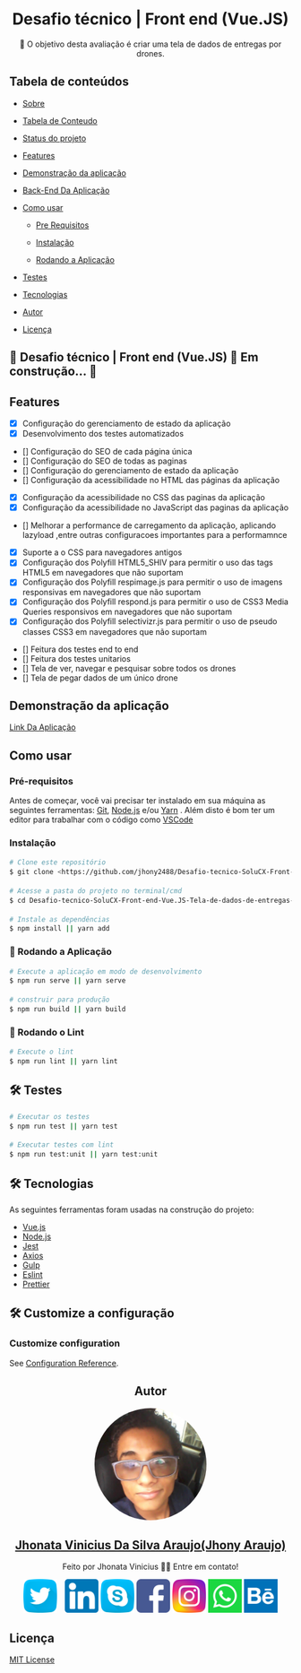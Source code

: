 <h1 align="center" id="vuttr">
   Desafio técnico | Front end (Vue.JS)
</h1>

<p align="center">🚀 O objetivo desta avaliação é criar uma tela de dados de entregas por drones.</p>

<h2 id="tabela-de-conteudo">Tabela de conteúdos</h2>
<!--ts-->
   
- [Sobre](#---vuttr)

- [Tabela de Conteudo](#tabela-de-conteudo)

- [Status do projeto](#----vuttr--em-construção--)

- [Features](#----features)

- [Demonstração da aplicação](#----demonstração-da-aplicação)

- [Back-End Da Aplicação](#----back-end)

- [Como usar](#como-usar)

  - [Pre Requisitos](#pré-requisitos)

  - [Instalação](#instalação)

  - [Rodando a Aplicação](#-rodando-a-api)

- [Testes](#-testes)

- [Tecnologias](#-tecnologias)

- [Autor](#autor)

- [Licença](#licença)
  <!--te-->

<h2  id="status-projeto">  
	🚧   Desafio técnico | Front end (Vue.JS) 🚀 Em construção...  🚧
</h2>

<h2  id="features">  
  Features
</h2>

- [x] Configuração do gerenciamento de estado da aplicação
- [x] Desenvolvimento dos testes automatizados
- [] Configuração do SEO de cada página única
- [] Configuração do SEO de todas as paginas
- [] Configuração do gerenciamento de estado da aplicação
- [] Configuração da acessibilidade no HTML das páginas da aplicação
- [x] Configuração da acessibilidade no CSS das paginas da aplicação
- [x] Configuração da acessibilidade no JavaScript das paginas da aplicação
- [] Melhorar a performance de carregamento da aplicação, aplicando lazyload ,entre outras configuracoes importantes para a performamnce
- [x] Suporte a o CSS para navegadores antigos
- [x] Configuração dos Polyfill HTML5_SHIV para permitir o uso das tags HTML5 em navegadores que não suportam
- [x] Configuração dos Polyfill respimage.js para permitir o uso de imagens responsivas em navegadores que não suportam
- [x] Configuração dos Polyfill respond.js para permitir o uso de CSS3 Media Queries responsivos em navegadores que não suportam
- [x] Configuração dos Polyfill selectivizr.js para permitir o uso de pseudo classes CSS3 em navegadores que não suportam
- [] Feitura dos testes end to end
- [] Feitura dos testes unitarios
- [] Tela de ver, navegar e pesquisar sobre todos os drones
- [] Tela de pegar dados de um único drone

<h2  id="app-demo">  
  Demonstração da aplicação
</h2>
<a href="" align="center">Link Da Aplicação</a>

<h2>Como usar</h2>

<h3>Pré-requisitos</h3>

Antes de começar, você vai precisar ter instalado em sua máquina as seguintes ferramentas:
[Git](https://git-scm.com), [Node.js](https://nodejs.org/en/) e/ou [Yarn](https://yarnpkg.com/) .
Além disto é bom ter um editor para trabalhar com o código como [VSCode](https://code.visualstudio.com/)

<h3 id="instalacao">Instalação</h3>

```bash
# Clone este repositório
$ git clone <https://github.com/jhony2488/Desafio-tecnico-SoluCX-Front-end-Vue.JS-Tela-de-dados-de-entregas-por-drones>

# Acesse a pasta do projeto no terminal/cmd
$ cd Desafio-tecnico-SoluCX-Front-end-Vue.JS-Tela-de-dados-de-entregas-por-drones

# Instale as dependências
$ npm install || yarn add

```

<h3 id="rodando-api">🎲 Rodando a Aplicação</h3>

```bash
# Execute a aplicação em modo de desenvolvimento
$ npm run serve || yarn serve

# construir para produção
$ npm run build || yarn build

```

<h3 id="rodando-api">🎲 Rodando o Lint</h3>

```bash
# Execute o lint
$ npm run lint || yarn lint

```

<h2 id="tests">🛠 Testes</h2>

```bash
# Executar os testes
$ npm run test || yarn test

# Executar testes com lint
$ npm run test:unit || yarn test:unit

```

<h2 id="tecnologias">🛠 Tecnologias</h2>

As seguintes ferramentas foram usadas na construção do projeto:

- [Vue.js](https://vuejs.org/)
- [Node.js](https://nuxtjs.org/)
- [Jest](https://jestjs.io/)
- [Axios](https://www.npmjs.com/package/axios)
- [Gulp](https://gulpjs.com/)
- [Eslint](https://eslint.org/)
- [Prettier](https://prettier.io/)


<h2 id="tecnologias">🛠 Customize a configuração</h2>

### Customize configuration
See [Configuration Reference](https://cli.vuejs.org/config/).


<h2 id="autor" align="center">Autor</h2>

<div align="center">

<a href="https://jhonyaraujo.netlify.app/">
  <img style="border-radius: 50%;" src="https://raw.githubusercontent.com/jhony2488/images/master/perfil.jpg" width="200px;" alt="Jhonata Vinicius"/>
 <br />
 <h2>Jhonata Vinicius Da Silva Araujo(Jhony Araujo) </h2></a>

<p>Feito por Jhonata Vinicius 👋🏽 Entre em contato!</p>

<a href="https://twitter.com/JhonyAraujoDev" align="center"><img src="https://raw.githubusercontent.com/jhony2488/images/master/twitter.png" height="60px" width="60px" /></a>
<a href="https://www.linkedin.com/in/jhonatavinicius2488/"><img src="https://raw.githubusercontent.com/jhony2488/images/master/linkedin.png" style="margin-left:10px;" height="60px" width="60px" /></a>
<a href="https://join.skype.com/invite/v9azzgZrhpWh"><img src="https://raw.githubusercontent.com/jhony2488/images/master/skype%20(1).png" height="60px" width="60px" /></a>
<a href="https://www.facebook.com/jhony.araujo.dev/"><img src="https://raw.githubusercontent.com/jhony2488/images/master/facebook%20(1).png" height="60px" width="60px" /></a>
<a href="https://www.instagram.com/jhonyaraujo_oficial/"><img src="https://raw.githubusercontent.com/jhony2488/images/master/instagram.png" height="60px" width="60px" /></a>
<a href="https://api.whatsapp.com/send?phone=5581983708177"><img src="https://raw.githubusercontent.com/jhony2488/images/master/whatsapp.png" height="60px" width="60px" /></a>
<a href="https://www.behance.net/jhonyaraujo"><img src="https://raw.githubusercontent.com/jhony2488/images/master/behance.png" height="60px" width="60px" /></a>

</div>

<h2 id="licenca">Licença</h2>

<a href="https://github.com/jhony2488/VUTTR--FRONT-END/blob/master/LICENSE" align="center">MIT License</a>
